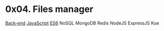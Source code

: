 # 0x04. Files manager
[Back-end](#back-end)
[JavaScript](#JavaScript)
[ES6](#ES6)
NoSQL
MongoDB
Redis
NodeJS
ExpressJS
Kue

